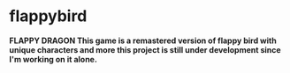 # flappybird
<b> FLAPPY DRAGON <b/>
This game is a remastered version of flappy bird with unique characters and more
this project is still under development since I'm working on it alone.
